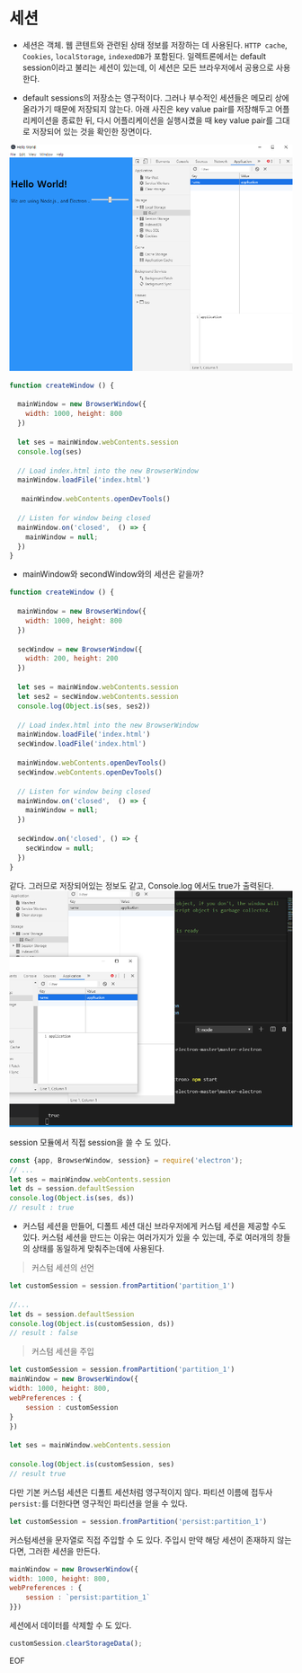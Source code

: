 # 세션 

* 세션은 객체. 웹 콘텐트와 관련된 상태 정보를 저장하는 데 사용된다. `HTTP cache`, `Cookies`, `localStorage`, `indexedDB`가 포함된다. 일렉트론에서는 default session이라고 불리는 세션이 있는데, 이 세션은 모든 브라우저에서 공용으로 사용한다.    


* default sessions의 저장소는 영구적이다. 그러나 부수적인 세션들은 메모리 상에 올라가기 때문에 저장되지 않는다. 아래 사진은 key value pair를 저장해두고 어플리케이션을 종료한 뒤, 다시 어플리케이션을 실행시켰을 때 key value pair를 그대로 저장되어 있는 것을 확인한 장면이다.   


![.](./images/session/defaultSession.PNG)  
```js
function createWindow () {

  mainWindow = new BrowserWindow({
    width: 1000, height: 800
  })

  let ses = mainWindow.webContents.session
  console.log(ses)

  // Load index.html into the new BrowserWindow
  mainWindow.loadFile('index.html')

   mainWindow.webContents.openDevTools()

  // Listen for window being closed
  mainWindow.on('closed',  () => {
    mainWindow = null;
  })
}
```

* mainWindow와 secondWindow와의 세션은 같을까? 


```js
function createWindow () {

  mainWindow = new BrowserWindow({
    width: 1000, height: 800
  })

  secWindow = new BrowserWindow({
    width: 200, height: 200
  })

  let ses = mainWindow.webContents.session
  let ses2 = secWindow.webContents.session
  console.log(Object.is(ses, ses2))

  // Load index.html into the new BrowserWindow
  mainWindow.loadFile('index.html')
  secWindow.loadFile('index.html')

  mainWindow.webContents.openDevTools()
  secWindow.webContents.openDevTools()

  // Listen for window being closed
  mainWindow.on('closed',  () => {
    mainWindow = null;
  })

  secWindow.on('closed', () => {
    secWindow = null;
  })
}
```
같다. 그러므로 저장되어있는 정보도 같고, Console.log 에서도 true가 출력된다.  
![.](./images/session/windowsdefaultSessionSame.PNG) 

session 모듈에서 직접 session을 쓸 수 도 있다.  
```js
const {app, BrowserWindow, session} = require('electron');
// ... 
let ses = mainWindow.webContents.session
let ds = session.defaultSession
console.log(Object.is(ses, ds))
// result : true
```

* 커스텀 세션을 만들어, 디폴트 세션 대신 브라우저에게 커스텀 세션을 제공할 수도 있다. 커스텀 세션을 만드는 이유는 여러가지가 있을 수 있는데, 주로 여러개의 창들의 상태를 동일하게 맞춰주는데에 사용된다.  

> 커스텀 세션의 선언 
```js
let customSession = session.fromPartition('partition_1')

//...
let ds = session.defaultSession
console.log(Object.is(customSession, ds))
// result : false
```
> 커스텀 세션을 주입 
```js
let customSession = session.fromPartition('partition_1')
mainWindow = new BrowserWindow({
width: 1000, height: 800,
webPreferences : {
    session : customSession
}
})

let ses = mainWindow.webContents.session

console.log(Object.is(customSession, ses)
// result true 
```

다만 기본 커스텀 세션은 디폴트 세션처럼 영구적이지 않다. 파티션 이름에 접두사 `persist:`를 더한다면 영구적인 파티션을 얻을 수 있다.  
```js
let customSession = session.fromPartition('persist:partition_1')
```

커스텀세션을 문자열로 직접 주입할 수 도 있다. 주입시 만약 해당 세션이 존재하지 않는다면, 그러한 세션을 만든다.  
```js
mainWindow = new BrowserWindow({
width: 1000, height: 800,
webPreferences : {
    session : `persist:partition_1`
}})
```

세션에서 데이터를 삭제할 수 도 있다. 
```js
customSession.clearStorageData();
```

EOF
